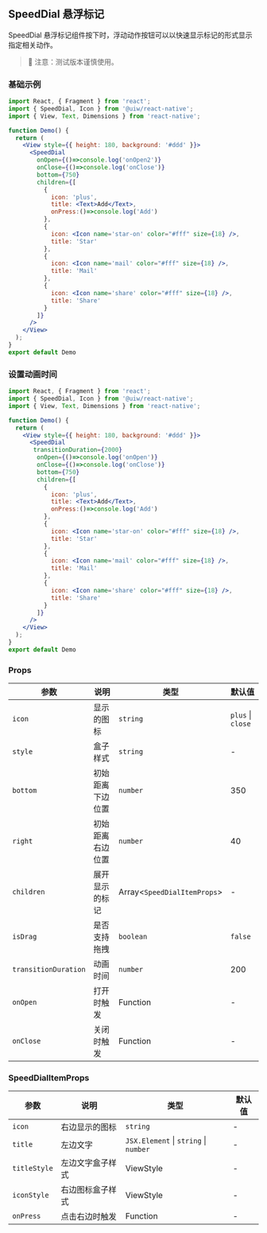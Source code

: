 SpeedDial 悬浮标记
---

SpeedDial 悬浮标记组件按下时，浮动动作按钮可以以快速显示标记的形式显示指定相关动作。

> 🚧 注意：测试版本谨慎使用。
<!--rehype:style=border-left: 8px solid #ffe564;background-color: #ffe56440;padding: 12px 16px;-->

<!-- ![](https://user-images.githubusercontent.com/57083007/146733457-f6cb4866-2f5c-4757-bb16-007881c5ef25.gif) -->

### 基础示例

```jsx  mdx:preview
import React, { Fragment } from 'react';
import { SpeedDial, Icon } from '@uiw/react-native';
import { View, Text, Dimensions } from 'react-native';

function Demo() {
  return (
    <View style={{ height: 180, background: '#ddd' }}>
      <SpeedDial
        onOpen={()=>console.log('onOpen2')}
        onClose={()=>console.log('onClose')}
        bottom={750}
        children={[
          {
            icon: 'plus',
            title: <Text>Add</Text>,
            onPress:()=>console.log('Add')
          },
          {
            icon: <Icon name='star-on' color="#fff" size={18} />,
            title: 'Star'
          },
          {
            icon: <Icon name='mail' color="#fff" size={18} />,
            title: 'Mail'
          },
          {
            icon: <Icon name='share' color="#fff" size={18} />,
            title: 'Share'
          }
        ]}
      />
    </View>
  );
}
export default Demo
```

### 设置动画时间

```jsx  mdx:preview
import React, { Fragment } from 'react';
import { SpeedDial, Icon } from '@uiw/react-native';
import { View, Text, Dimensions } from 'react-native';

function Demo() {
  return (
    <View style={{ height: 180, background: '#ddd' }}>
      <SpeedDial
       transitionDuration={2000}
        onOpen={()=>console.log('onOpen')}
        onClose={()=>console.log('onClose')}
        bottom={750}
        children={[
          {
            icon: 'plus',
            title: <Text>Add</Text>,
            onPress:()=>console.log('Add')
          },
          {
            icon: <Icon name='star-on' color="#fff" size={18} />,
            title: 'Star'
          },
          {
            icon: <Icon name='mail' color="#fff" size={18} />,
            title: 'Mail'
          },
          {
            icon: <Icon name='share' color="#fff" size={18} />,
            title: 'Share'
          }
        ]}
      />
    </View>
  );
}
export default Demo
```
### Props

| 参数 | 说明 | 类型 | 默认值|
|------|------|-----|------|
| `icon` | 显示的图标 | `string` | `plus` \| `close` |
| `style` | 盒子样式  | `string` | - |
| `bottom` | 初始距离下边位置 | `number` | 350 |
| `right` | 初始距离右边位置 | `number`  | 40 |
| `children` | 展开显示的标记 | Array<`SpeedDialItemProps`> | - |
| `isDrag` | 是否支持拖拽 | `boolean` | `false` |
| `transitionDuration` | 动画时间 | `number` | 200 |
| `onOpen` | 打开时触发  | Function | - |
| `onClose` | 关闭时触发 | Function | - |


### SpeedDialItemProps

| 参数 | 说明 | 类型 | 默认值|
|------|------|-----|------|
| `icon` | 右边显示的图标 | `string` | - |
| `title` | 左边文字  | `JSX.Element` \| `string` \| `number` | - |
| `titleStyle` | 左边文字盒子样式 | ViewStyle | - |
| `iconStyle` | 右边图标盒子样式 | ViewStyle  | - |
| `onPress` | 点击右边时触发 | Function | - |

